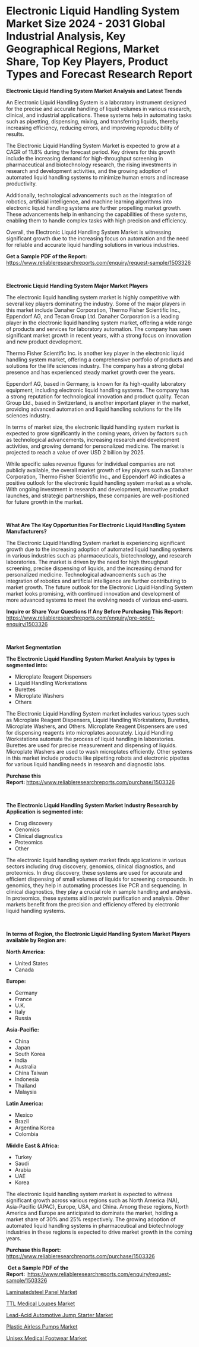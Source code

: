 <p><h1>Electronic Liquid Handling System Market Size 2024 - 2031 Global Industrial Analysis, Key Geographical Regions, Market Share, Top Key Players, Product Types and Forecast Research Report</h1></p><p><strong>Electronic Liquid Handling System Market Analysis and Latest Trends</strong></p>
<p><p>An Electronic Liquid Handling System is a laboratory instrument designed for the precise and accurate handling of liquid volumes in various research, clinical, and industrial applications. These systems help in automating tasks such as pipetting, dispensing, mixing, and transferring liquids, thereby increasing efficiency, reducing errors, and improving reproducibility of results.</p><p>The Electronic Liquid Handling System Market is expected to grow at a CAGR of 11.8% during the forecast period. Key drivers for this growth include the increasing demand for high-throughput screening in pharmaceutical and biotechnology research, the rising investments in research and development activities, and the growing adoption of automated liquid handling systems to minimize human errors and increase productivity.</p><p>Additionally, technological advancements such as the integration of robotics, artificial intelligence, and machine learning algorithms into electronic liquid handling systems are further propelling market growth. These advancements help in enhancing the capabilities of these systems, enabling them to handle complex tasks with high precision and efficiency.</p><p>Overall, the Electronic Liquid Handling System Market is witnessing significant growth due to the increasing focus on automation and the need for reliable and accurate liquid handling solutions in various industries.</p></p>
<p><strong>Get a Sample PDF of the Report:&nbsp;</strong> <a href="https://www.reliableresearchreports.com/enquiry/request-sample/1503326">https://www.reliableresearchreports.com/enquiry/request-sample/1503326</a></p>
<p>&nbsp;</p>
<p><strong>Electronic Liquid Handling System Major Market Players</strong></p>
<p><p>The electronic liquid handling system market is highly competitive with several key players dominating the industry. Some of the major players in this market include Danaher Corporation, Thermo Fisher Scientific Inc., Eppendorf AG, and Tecan Group Ltd. Danaher Corporation is a leading player in the electronic liquid handling system market, offering a wide range of products and services for laboratory automation. The company has seen significant market growth in recent years, with a strong focus on innovation and new product development.</p><p>Thermo Fisher Scientific Inc. is another key player in the electronic liquid handling system market, offering a comprehensive portfolio of products and solutions for the life sciences industry. The company has a strong global presence and has experienced steady market growth over the years.</p><p>Eppendorf AG, based in Germany, is known for its high-quality laboratory equipment, including electronic liquid handling systems. The company has a strong reputation for technological innovation and product quality. Tecan Group Ltd., based in Switzerland, is another important player in the market, providing advanced automation and liquid handling solutions for the life sciences industry.</p><p>In terms of market size, the electronic liquid handling system market is expected to grow significantly in the coming years, driven by factors such as technological advancements, increasing research and development activities, and growing demand for personalized medicine. The market is projected to reach a value of over USD 2 billion by 2025.</p><p>While specific sales revenue figures for individual companies are not publicly available, the overall market growth of key players such as Danaher Corporation, Thermo Fisher Scientific Inc., and Eppendorf AG indicates a positive outlook for the electronic liquid handling system market as a whole. With ongoing investment in research and development, innovative product launches, and strategic partnerships, these companies are well-positioned for future growth in the market.</p></p>
<p>&nbsp;</p>
<p><strong>What Are The Key Opportunities For Electronic Liquid Handling System Manufacturers?</strong></p>
<p><p>The Electronic Liquid Handling System market is experiencing significant growth due to the increasing adoption of automated liquid handling systems in various industries such as pharmaceuticals, biotechnology, and research laboratories. The market is driven by the need for high throughput screening, precise dispensing of liquids, and the increasing demand for personalized medicine. Technological advancements such as the integration of robotics and artificial intelligence are further contributing to market growth. The future outlook for the Electronic Liquid Handling System market looks promising, with continued innovation and development of more advanced systems to meet the evolving needs of various end-users.</p></p>
<p><strong>Inquire or Share Your Questions If Any Before Purchasing This Report:</strong> <a href="https://www.reliableresearchreports.com/enquiry/pre-order-enquiry/1503326">https://www.reliableresearchreports.com/enquiry/pre-order-enquiry/1503326</a></p>
<p>&nbsp;</p>
<p><strong>Market Segmentation</strong></p>
<p><strong>The Electronic Liquid Handling System Market Analysis by types is segmented into:</strong></p>
<p><ul><li>Microplate Reagent Dispensers</li><li>Liquid Handling Workstations</li><li>Burettes</li><li>Microplate Washers</li><li>Others</li></ul></p>
<p><p>The Electronic Liquid Handling System market includes various types such as Microplate Reagent Dispensers, Liquid Handling Workstations, Burettes, Microplate Washers, and Others. Microplate Reagent Dispensers are used for dispensing reagents into microplates accurately. Liquid Handling Workstations automate the process of liquid handling in laboratories. Burettes are used for precise measurement and dispensing of liquids. Microplate Washers are used to wash microplates efficiently. Other systems in this market include products like pipetting robots and electronic pipettes for various liquid handling needs in research and diagnostic labs.</p></p>
<p><strong>Purchase this Report:&nbsp;</strong><a href="https://www.reliableresearchreports.com/purchase/1503326">https://www.reliableresearchreports.com/purchase/1503326</a></p>
<p>&nbsp;</p>
<p><strong>The Electronic Liquid Handling System Market Industry Research by Application is segmented into:</strong></p>
<p><ul><li>Drug discovery</li><li>Genomics</li><li>Clinical diagnostics</li><li>Proteomics</li><li>Other</li></ul></p>
<p><p>The electronic liquid handling system market finds applications in various sectors including drug discovery, genomics, clinical diagnostics, and proteomics. In drug discovery, these systems are used for accurate and efficient dispensing of small volumes of liquids for screening compounds. In genomics, they help in automating processes like PCR and sequencing. In clinical diagnostics, they play a crucial role in sample handling and analysis. In proteomics, these systems aid in protein purification and analysis. Other markets benefit from the precision and efficiency offered by electronic liquid handling systems.</p></p>
<p>&nbsp;</p>
<p><strong>In terms of Region, the Electronic Liquid Handling System Market Players available by Region are:</strong></p>
<p>
    <p> <strong> North America: </strong>
        <ul>
            <li>United States</li>
            <li>Canada</li>
        </ul>
        </p> 
    <p> <strong> Europe: </strong>
        <ul>
            <li>Germany</li>
            <li>France</li>
            <li>U.K.</li>
            <li>Italy</li>
            <li>Russia</li>
        </ul>
        </p> 
    <p> <strong> Asia-Pacific: </strong>
        <ul>
            <li>China</li>
            <li>Japan</li>
            <li>South Korea</li>
            <li>India</li>
            <li>Australia</li>
            <li>China Taiwan</li>
            <li>Indonesia</li>
            <li>Thailand</li>
            <li>Malaysia</li>
        </ul>
        </p> 
    <p> <strong> Latin America: </strong>
        <ul>
            <li>Mexico</li>
            <li>Brazil</li>
            <li>Argentina Korea</li>
            <li>Colombia</li>
        </ul>
        </p> 
    <p> <strong> Middle East & Africa: </strong>
        <ul>
            <li>Turkey</li>
            <li>Saudi</li>
            <li>Arabia</li>
            <li>UAE</li>
            <li>Korea</li>
        </ul>
    </p>
    </p>
<p><p>The electronic liquid handling system market is expected to witness significant growth across various regions such as North America (NA), Asia-Pacific (APAC), Europe, USA, and China. Among these regions, North America and Europe are anticipated to dominate the market, holding a market share of 30% and 25% respectively. The growing adoption of automated liquid handling systems in pharmaceutical and biotechnology industries in these regions is expected to drive market growth in the coming years.</p></p>
<p><strong>Purchase this Report: </strong><a href="https://www.reliableresearchreports.com/purchase/1503326">https://www.reliableresearchreports.com/purchase/1503326</a></p>
<p>&nbsp;<strong>Get a Sample PDF of the Report:&nbsp;&nbsp;</strong><a href="https://www.reliableresearchreports.com/enquiry/request-sample/1503326">https://www.reliableresearchreports.com/enquiry/request-sample/1503326</a></p>
<p><strong></strong></p>
<p><p><a href="https://github.com/dimitrishawkinswaynenp91rgz/Market-Research-Report-List-1/blob/main/laminatedsteel-panel-market.md">Laminatedsteel Panel Market</a></p><p><a href="https://medium.com/@alesiabrahimi58/ttl-medical-loupes-market-size-reveals-the-best-marketing-channels-in-global-industry-846644bb5b21">TTL Medical Loupes Market</a></p><p><a href="https://github.com/danielneavesallisons03mba/Market-Research-Report-List-1/blob/main/lead-acid-automotive-jump-starter-market.md">Lead-Acid Automotive Jump Starter Market</a></p><p><a href="https://medium.com/@besaosmani1903/plastic-airless-pumps-market-size-market-outlook-and-market-forecast-2024-to-2031-e9f168a691fa">Plastic Airless Pumps Market</a></p><p><a href="https://medium.com/@alesiabrahimi58/unisex-medical-footwear-market-insight-market-trends-growth-forecasted-from-2024-to-2031-c538c1672ece">Unisex Medical Footwear Market</a></p></p>
